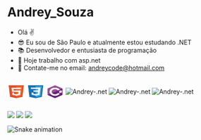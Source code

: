 # Andrey_Souza
- Olá ✌
- 😎 Eu sou de São Paulo e atualmente estou estudando .NET
- 📚 Desenvolvedor e entusiasta de programação
- 🔧 Hoje trabalho com asp.net
- 📨 Contate-me no email: andreycode@hotmail.com


 
<div style="display: inline_block"><br>
 
  
  <img align="center" alt="Andrey-HTML" height="30" width="40" src="https://raw.githubusercontent.com/devicons/devicon/master/icons/html5/html5-original.svg">
  <img align="center" alt="Andrey-CSS" height="30" width="40" src="https://raw.githubusercontent.com/devicons/devicon/master/icons/css3/css3-original.svg">
  <img align="center" alt="Andrey-Csharp" height="30" width="40" src="https://raw.githubusercontent.com/devicons/devicon/master/icons/csharp/csharp-original.svg">
  <img align="center" alt="Andrey-.net" height="30" width="40" src="https://cdn.jsdelivr.net/gh/devicons/devicon/icons/dotnetcore/dotnetcore-original.svg">
  <img align="center" alt="Andrey-.net" height="30" width="40" src="https://cdn.jsdelivr.net/gh/devicons/devicon/icons/visualstudio/visualstudio-plain.svg">
  <img align="center" alt="Andrey-.net" height="30" width="40" src="https://cdn.jsdelivr.net/gh/devicons/devicon/icons/linkedin/linkedin-original.svg">
 
</div>
  
  ##
 
<div> 
  
 
 
 <a href="https://discord.gg/kQEG2mxb" target="_blank"><img src="https://img.shields.io/badge/Discord-7289DA?style=for-the-badge&logo=discord&logoColor=white" target="_blank"></a> 
  <a href = "mailto:andreyajj.ac@gmail.com"><img src="https://img.shields.io/badge/-Gmail-%23333?style=for-the-badge&logo=gmail&logoColor=white" target="_blank"></a>
  <a href="https://www.linkedin.com/in/andrey-souza-b34817142/" target="_blank"><img src="https://img.shields.io/badge/-LinkedIn-%230077B5?style=for-the-badge&logo=linkedin&logoColor=white" target="_blank"></a> 
 
  ![Snake animation](https://github.com/andreicode-lofi/rafaballerini/blob/output/github-contribution-grid-snake.svg)
 
</div>
